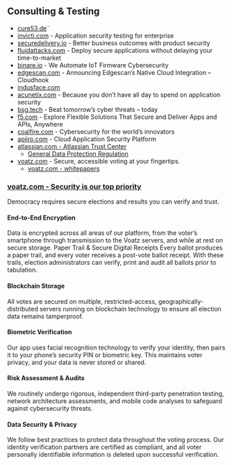 ## Consulting & Testing
* [cure53.de](https://cure53.de/)¨
* [invicti.com](https://www.invicti.com/) - Application security testing for enterprise
* [securedelivery.io](https://www.securedelivery.io/) - Better business outcomes with product security
* [fluidattacks.com](https://fluidattacks.com/) - Deploy secure applications without delaying your time-to-market
* [binare.io](https://binare.io/) - We Automate IoT Firmware Cybersecurity
* [edgescan.com](https://www.edgescan.com/) - Announcing Edgescan’s Native Cloud Integration – Cloudhook
* [indusface.com](https://www.indusface.com/)
* [acunetix.com](https://www.acunetix.com/) - Because you don’t have all day
to spend on application security
* [bsg.tech](https://bsg.tech/) - Beat tomorrow’s cyber threats – today
* [f5.com](https://www.f5.com/) - Explore Flexible Solutions That Secure and Deliver Apps and APIs, Anywhere
* [coalfire.com](https://www.coalfire.com/) - Cybersecurity for the world’s innovators 
* [apiiro.com](https://apiiro.com/) - Cloud Application Security Platform
* [atlassian.com - Atlassian Trust Center](https://www.atlassian.com/trust)
  * [General Data Protection Regulation](https://www.atlassian.com/trust/compliance/resources/gdpr)
* [voatz.com](https://voatz.com/) - Secure, accessible voting at your fingertips.
  * [voatz.com - whitepapers](https://voatz.com/whitepapers/)

### [voatz.com - Security is our top priority](https://voatz.com/security-and-technology/)
Democracy requires secure elections and results you can verify and trust.

#### End-to-End Encryption
Data is encrypted across all areas of our platform, from the voter’s smartphone through transmission to the Voatz servers, and while at rest on secure storage.
Paper Trail & Secure Digital Receipts
Every ballot produces a paper trail, and every voter receives a post-vote ballot receipt. With these trails, election administrators can verify, print and audit all ballots prior to tabulation.

#### Blockchain Storage
All votes are secured on multiple, restricted-access, geographically-distributed servers running on blockchain technology to ensure all election data remains tamperproof.

#### Biometric Verification
Our app uses facial recognition technology to verify your identity, then pairs it to your phone’s security PIN or biometric key. This maintains voter privacy, and your data is never stored or shared.

#### Risk Assessment & Audits
We routinely undergo rigorous, independent third-party penetration testing, network architecture assessments, and mobile code analyses to safeguard against cybersecurity threats.

#### Data Security & Privacy
We follow best practices to protect data throughout the voting process. Our identity verification partners are certified as compliant, and all voter personally identifiable information is deleted upon successful verification.


